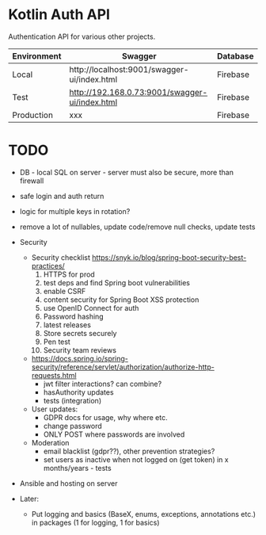 # Kotlin Auth API

Authentication API for various other projects.

| Environment | Swagger                                        | Database |
|-------------|------------------------------------------------|----------|
| Local       | http://localhost:9001/swagger-ui/index.html    | Firebase |
| Test        | http://192.168.0.73:9001/swagger-ui/index.html | Firebase |
| Production  | xxx                                            | Firebase |

# TODO

- DB - local SQL on server - server must also be secure, more than firewall
- safe login and auth return
- logic for multiple keys in rotation?
- remove a lot of nullables, update code/remove null checks, update tests

- Security
    - Security checklist https://snyk.io/blog/spring-boot-security-best-practices/
      1. HTTPS for prod
      2. test deps and find Spring boot vulnerabilities
      3. enable CSRF
      4. content security for Spring Boot XSS protection
      5. use OpenID Connect for auth
      6. Password hashing
      7. latest releases
      8. Store secrets securely
      9. Pen test
      10. Security team reviews
    - https://docs.spring.io/spring-security/reference/servlet/authorization/authorize-http-requests.html
      - jwt filter interactions? can combine?
      - hasAuthority updates
      - tests (integration)
    - User updates:
        - GDPR docs for usage, why where etc.
        - change password
        - ONLY POST where passwords are involved
    - Moderation
        - email blacklist (gdpr??), other prevention strategies?
        - set users as inactive when not logged on (get token) in x months/years - tests
- Ansible and hosting on server
- Later:
  - Put logging and basics (BaseX, enums, exceptions, annotations etc.) in packages (1 for logging, 1 for basics)
